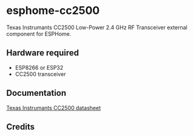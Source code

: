 # esphome-cc2500
Texas Instrumants CC2500 Low-Power 2.4 GHz RF Transceiver external component for ESPHome.

## Hardware required
- ESP8266 or ESP32
- CC2500 transceiver

## Documentation
[Texas Instrumants CC2500 datasheet](https://www.ti.com/lit/ds/symlink/cc2500.pdf)

## Credits
